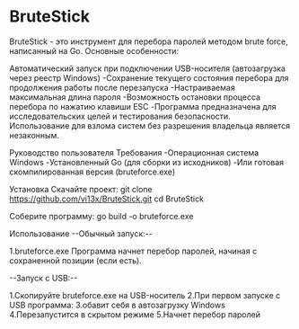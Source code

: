 # BruteStick
BruteStick - это инструмент для перебора паролей методом brute force, написанный на Go. Основные особенности:

Автоматический запуск при подключении USB-носителя (автозагрузка через реестр Windows)
-Сохранение текущего состояния перебора для продолжения работы после перезапуска
-Настраиваемая максимальная длина пароля
-Возможность остановки процесса перебора по нажатию клавиши ESC
-Программа предназначена для исследовательских целей и тестирования безопасности. Использование для взлома систем без разрешения владельца является незаконным.

Руководство пользователя
Требования
-Операционная система Windows
-Установленный Go (для сборки из исходников)
-Или готовая скомпилированная версия (bruteforce.exe)

Установка
Скачайте проект:
git clone https://github.com/vi13x/BruteStick.git
cd BruteStick

Соберите программу:
go build -o bruteforce.exe

Использование
--Обычный запуск:--

1.bruteforce.exe
Программа начнет перебор паролей, начиная с сохраненной позиции (если есть).

--Запуск с USB:--

1.Скопируйте bruteforce.exe на USB-носитель
2.При первом запуске с USB программа:
3.обавит себя в автозагрузку Windows
4.Перезапустится в скрытом режиме
5.Начнет перебор паролей

